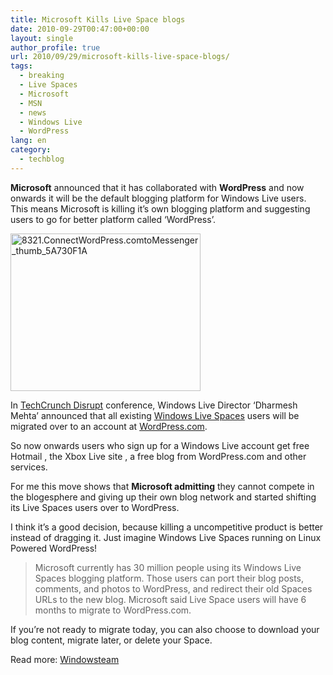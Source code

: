 ```yaml
---
title: Microsoft Kills Live Space blogs
date: 2010-09-29T00:47:00+00:00
layout: single
author_profile: true
url: 2010/09/29/microsoft-kills-live-space-blogs/
tags:
  - breaking
  - Live Spaces
  - Microsoft
  - MSN
  - news
  - Windows Live
  - WordPress
lang: en
category: 
  - techblog
---
```

**Microsoft** announced that it has collaborated with **WordPress** and now onwards it will be the default blogging platform for Windows Live users. This means Microsoft is killing it’s own blogging platform and suggesting users to go for better platform called ‘WordPress’.

[<img title="8321.ConnectWordPress.comtoMessenger_thumb_5A730F1A" border="0" alt="8321.ConnectWordPress.comtoMessenger_thumb_5A730F1A" src="http://lh4.ggpht.com/_vaUVXcmC3OI/TKKFkLxlgEI/AAAAAAAACkE/GcuDJhxDQB0/8321.ConnectWordPress.comtoMessenger_thumb_5A730F1A_thumb%5B2%5D.jpg?imgmax=800" width="304" height="252" />](http://lh4.ggpht.com/_vaUVXcmC3OI/TKKFjAj9CDI/AAAAAAAACkA/37VMzIFp_BQ/s1600-h/8321.ConnectWordPress.comtoMessenger_thumb_5A730F1A%5B4%5D.jpg)

In [TechCrunch Disrupt](http://disrupt.techcrunch.com/2010-sf/) conference, Windows Live Director ‘Dharmesh Mehta’ announced that all existing [Windows Live Spaces](http://spaces.live.com/) users will be migrated over to an account at [WordPress.com](http://wordpress.com/).

So now onwards users who sign up for a Windows Live account get free Hotmail , the Xbox Live site , a free blog from WordPress.com and other services.

For me this move shows that **Microsoft admitting** they cannot compete in the blogesphere and giving up their own blog network and started shifting its Live Spaces users over to WordPress.

I think it’s a good decision, because killing a uncompetitive product is better instead of dragging it. Just imagine Windows Live Spaces running on Linux Powered WordPress!

> Microsoft currently has 30 million people using its Windows Live Spaces blogging platform. Those users can port their blog posts, comments, and photos to WordPress, and redirect their old Spaces URLs to the new blog. Microsoft said Live Space users will have 6 months to migrate to WordPress.com.

If you’re not ready to migrate today, you can also choose to download your blog content, migrate later, or delete your Space.

Read more: [Windowsteam](http://windowsteamblog.com/windows_live/b/windowslive/archive/2010/09/27/wordpress-com-and-windows-live-partnering-together-and-providing-an-upgrade-for-30-million-windows-live-spaces-customers.aspx)